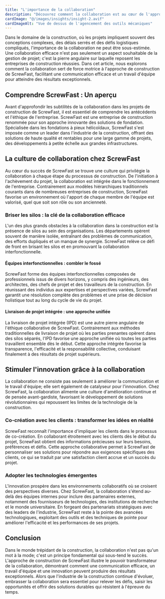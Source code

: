 ```yaml
---
title: "L'importance de la collaboration"
description: "Découvrez comment la collaboration est au cœur de l'approche de construction de ScrewFast, favorisant une communication efficace et un travail d'équipe pour atteindre des résultats exceptionnels."
cardImage: "@/images/insights/insight-2.avif"
cardImageAlt: "Vue de dessus de l'agencement des outils mécaniques"
---
```


Dans le domaine de la construction, où les projets impliquent souvent des conceptions complexes, des délais serrés et des défis logistiques compliqués, l'importance de la collaboration ne peut être sous-estimée. Une collaboration efficace n'est pas seulement un aspect souhaitable de la gestion de projet; c'est la pierre angulaire sur laquelle reposent les entreprises de construction réussies. Dans cet article, nous explorons comment la collaboration sert de force motrice à l'approche de construction de ScrewFast, facilitant une communication efficace et un travail d'équipe pour atteindre des résultats exceptionnels.

## Comprendre ScrewFast : Un aperçu

Avant d'approfondir les subtilités de la collaboration dans les projets de construction de ScrewFast, il est essentiel de comprendre les antécédents et l'éthique de l'entreprise. ScrewFast est une entreprise de construction renommée pour son approche innovante des solutions de fondation. Spécialisée dans les fondations à pieux hélicoïdaux, ScrewFast s'est imposée comme un leader dans l'industrie de la construction, offrant des solutions de haute qualité et rentables pour une large gamme de projets, des développements à petite échelle aux grandes infrastructures.

## La culture de collaboration chez ScrewFast

Au cœur du succès de ScrewFast se trouve une culture qui privilégie la collaboration à chaque étape du processus de construction. De l'initiation à l'achèvement du projet, la collaboration est intégrée dans le fonctionnement de l'entreprise. Contrairement aux modèles hiérarchiques traditionnels courants dans de nombreuses entreprises de construction, ScrewFast favorise un environnement où l'apport de chaque membre de l'équipe est valorisé, quel que soit son rôle ou son ancienneté.

### Briser les silos : la clé de la collaboration efficace

L'un des plus grands obstacles à la collaboration dans la construction est la présence de silos au sein des organisations. Les départements opèrent souvent de manière isolée, entraînant des problèmes de communication, des efforts dupliqués et un manque de synergie. ScrewFast relève ce défi de front en brisant les silos et en promouvant la collaboration interfonctionnelle.

#### Équipes interfonctionnelles : combler le fossé

ScrewFast forme des équipes interfonctionnelles composées de professionnels issus de divers horizons, y compris des ingénieurs, des architectes, des chefs de projet et des travailleurs de la construction. En réunissant des individus aux expertises et perspectives variées, ScrewFast garantit une résolution complète des problèmes et une prise de décision holistique tout au long du cycle de vie du projet.

#### Livraison de projet intégrée : une approche unifiée

La livraison de projet intégrée (IPD) est une autre pierre angulaire de l'éthique collaborative de ScrewFast. Contrairement aux méthodes traditionnelles de livraison de projet où les parties prenantes opèrent dans des silos séparés, l'IPD favorise une approche unifiée où toutes les parties travaillent ensemble dès le début. Cette approche intégrée favorise la transparence, l'efficacité et la responsabilité collective, conduisant finalement à des résultats de projet supérieurs.

## Stimuler l'innovation grâce à la collaboration

La collaboration ne consiste pas seulement à améliorer la communication et le travail d'équipe; elle sert également de catalyseur pour l'innovation. Chez ScrewFast, la collaboration alimente une culture d'amélioration continue et de pensée avant-gardiste, favorisant le développement de solutions révolutionnaires qui repoussent les limites de la technologie de la construction.

### Co-création avec les clients : transformer les idées en réalité

ScrewFast reconnaît l'importance d'impliquer les clients dans le processus de co-création. En collaborant étroitement avec les clients dès le début du projet, ScrewFast obtient des informations précieuses sur leurs besoins, préférences et défis. Cette approche collaborative permet à ScrewFast de personnaliser ses solutions pour répondre aux exigences spécifiques des clients, ce qui se traduit par une satisfaction client accrue et un succès du projet.

### Adopter les technologies émergentes

L'innovation prospère dans les environnements collaboratifs où se croisent des perspectives diverses. Chez ScrewFast, la collaboration s'étend au-delà des équipes internes pour inclure des partenaires externes, notamment des fournisseurs de technologies, des institutions de recherche et le monde universitaire. En forgeant des partenariats stratégiques avec des leaders de l'industrie, ScrewFast reste à la pointe des avancées technologiques, exploitant des outils et des techniques de pointe pour améliorer l'efficacité et les performances de ses projets.

## Conclusion

Dans le monde trépidant de la construction, la collaboration n'est pas qu'un mot à la mode; c'est un principe fondamental qui sous-tend le succès. L'approche de construction de ScrewFast illustre le pouvoir transformateur de la collaboration, démontrant comment une communication efficace, un travail d'équipe et une innovation peuvent produire des résultats exceptionnels. Alors que l'industrie de la construction continue d'évoluer, embrasser la collaboration sera essentiel pour relever les défis, saisir les opportunités et offrir des solutions durables qui résistent à l'épreuve du temps.
